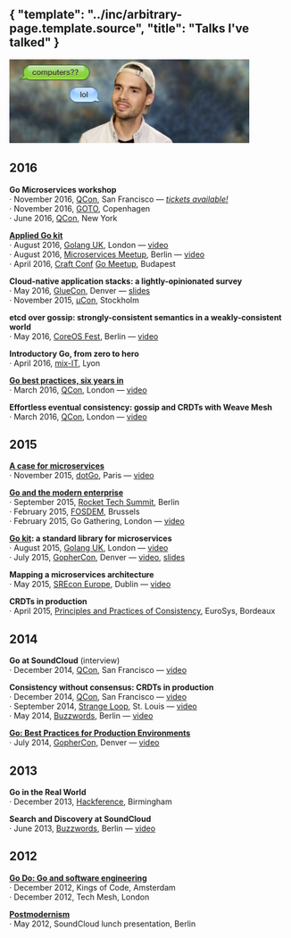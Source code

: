 {
	"template": "../inc/arbitrary-page.template.source",
	"title": "Talks I've talked"
}
---

<img src="face.jpg" width="430" height="150" alt="My face, when I talk (I kind of look like a techbro here and I regret that)" />

## 2016

**Go Microservices workshop** <br/>
· November 2016, [QCon](https://qconsf.com), San Francisco — _[tickets available!](https://qconsf.com/sf2016/workshop/go-microservices)_ <br/>
· November 2016, [GOTO](https://gotocon.com/cph-2016/), Copenhagen <br/>
· June 2016, [QCon](https://qconnewyork.com), New York <br/>

[gotocph]: https://gotocon.com/cph-2016/presentations/show_presentation.jsp?oid=7957

**[Applied Go kit](/applied-go-kit)** <br/>
· August 2016, [Golang UK](http://golanguk.com), London — [video](https://www.youtube.com/watch?v=JXEjAwNWays) <br/>
· August 2016, [Microservices Meetup](http://www.meetup.com/Microservices-Meetup-Berlin/), Berlin — [video](https://www.youtube.com/watch?v=umleBc6fWbY) <br/>
· April 2016, [Craft Conf](https://craft-conf.com/2016) [Go Meetup](http://www.meetup.com/go-budapest/events/229818949/), Budapest <br/>

**Cloud-native application stacks: a lightly-opinionated survey** <br/>
· May 2016, [GlueCon](http://gluecon.com/), Denver — [slides](https://speakerdeck.com/peterbourgon/cloud-native-application-stacks-a-lightly-opinionated-survey-may-2016) <br/>
· November 2015, [µCon](https://skillsmatter.com/conferences/7279-mucon-stockholm-2015-the-microservices-conference), Stockholm <br/>

**etcd over gossip: strongly-consistent semantics in a weakly-consistent world** <br/>
· May 2016, [CoreOS Fest](https://coreos.com/fest/), Berlin — [video](https://www.youtube.com/watch?v=c2RyuTyVHxE) <br/>

**Introductory Go, from zero to hero** <br/>
· April 2016, [mix-IT](https://www.mix-it.fr/), Lyon <br/>

**[Go best practices, six years in](/go-best-practices-2016)** <br/>
· March 2016, [QCon](https://qconlondon.com), London — [video](https://www.infoq.com/presentations/go-patterns) <br/>

**Effortless eventual consistency: gossip and CRDTs with Weave Mesh** </br>
· March 2016, [QCon](https://qconlondon.com), London — [video](https://qconlondon.com/presentation/effortless-eventual-consistency-weave-mesh) <br/>

## 2015

**[A case for microservices](/a-case-for-microservices)** <br/>
· November 2015, [dotGo](http://www.dotgo.eu), Paris — [video](http://www.thedotpost.com/2015/11/peter-bourgon-a-case-for-microservices) <br/>

**[Go and the modern enterprise](/go-and-the-modern-enterprise)** <br/>
· September 2015, [Rocket Tech Summit](http://www.techsummit2015.com/), Berlin <br/>
· February 2015, [FOSDEM](https://fosdem.org), Brussels <br/>
· February 2015, Go Gathering, London — [video](https://www.youtube.com/watch?v=iFR_7AKkJFU) <br/>

**[Go kit](http://gokit.io): a standard library for microservices** <br/>
· August 2015, [Golang UK](http://www.golanguk.com), London — [video](https://www.youtube.com/watch?v=aL6sd4d4hxk) <br/>
· July 2015, [GopherCon](http://gophercon.com), Denver — [video](https://www.youtube.com/watch?v=1AjaZi4QuGo), [slides](https://github.com/gophercon/2015-talks/raw/master/Go%20kit/go-kit.pdf) <br/>

**Mapping a microservices architecture** <br/>
· May 2015, [SREcon Europe](https://www.usenix.org/conference/srecon15europe), Dublin — [video](https://www.usenix.org/conference/srecon15europe/program/presentation/bourgon) <br/>

**CRDTs in production** <br/>
· April 2015, [Principles and Practices of Consistency](http://papoc.di.uminho.pt/index.html), EuroSys, Bordeaux <br/>

## 2014

**Go at SoundCloud** (interview) <br/>
· December 2014, [QCon](https://qconsf.com), San Francisco — [video](http://www.infoq.com/interviews/bourgon-crdt-go) <br/>

**Consistency without consensus: CRDTs in production** <br/>
· December 2014, [QCon](https://qconsf.com), San Francisco — [video](http://www.infoq.com/presentations/crdt-soundcloud)<br/>
· September 2014, [Strange Loop](http://www.thestrangeloop.com/), St. Louis — [video](https://www.youtube.com/watch?v=em9zLzM8O7c)<br/>
· May 2014, [Buzzwords](https://berlinbuzzwords.de/), Berlin — [video](https://www.youtube.com/watch?v=U6xLcIf1Qlw) <br/>

**[Go: Best Practices for Production Environments](/go-in-production)** <br/>
· July 2014, [GopherCon](http://gopercon.com), Denver — [video](https://www.youtube.com/watch?v=Y1-RLAl7iOI) <br/>

## 2013

**Go in the Real World** <br/>
· December 2013, [Hackference](http://hackference.co.uk), Birmingham <br/>

**Search and Discovery at SoundCloud** <br/>
· June 2013, [Buzzwords](https://berlinbuzzwords.de/), Berlin — [video](https://www.youtube.com/watch?v=qI584upmYTY) <br/>

## 2012

**[Go Do: Go and software engineering](/go-do)** <br/>
· December 2012, Kings of Code, Amsterdam <br/>
· December 2012, Tech Mesh, London <br/>

**[Postmodernism](/postmodernism)** <br/>
· May 2012, SoundCloud lunch presentation, Berlin <br/>

